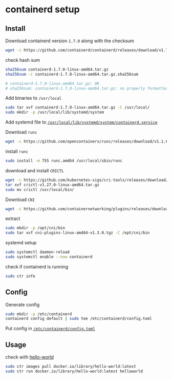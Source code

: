# containerd setup

## Install

Download containerd version `1.7.0` along with the checksum

```bash
wget -c https://github.com/containerd/containerd/releases/download/v1.7.0/containerd-1.7.0-linux-amd64.tar.gz https://github.com/containerd/containerd/releases/download/v1.7.0/containerd-1.7.0-linux-amd64.tar.gz.sha256sum
```

check hash sum

```bash
sha256sum containerd-1.7.0-linux-amd64.tar.gz
sha256sum -c containerd-1.7.0-linux-amd64.tar.gz.sha256sum

# containerd-1.7.0-linux-amd64.tar.gz: OK
# sha256sum: containerd-1.7.0-linux-amd64.tar.gz: no properly formatted SHA256 checksum lines found
```

Add binaries to `/usr/local`

```bash
sudo tar xvf containerd-1.7.0-linux-amd64.tar.gz -C /usr/local/
sudo mkdir -p /usr/local/lib/systemd/system
```

Add systemd file to [`/usr/local/lib/systemd/system/containerd.service`](containerd/containerd.service)

Download `runc`

```bash
wget -c https://github.com/opencontainers/runc/releases/download/v1.1.6/runc.amd64
```

install `runc`

```bash
sudo install -m 755 runc.amd64 /usr/local/sbin/runc
```

download and install `CRICTL`

```bash
wget -c https://github.com/kubernetes-sigs/cri-tools/releases/download/v1.27.0/crictl-v1.27.0-linux-amd64.tar.gz
tar xvf crictl-v1.27.0-linux-amd64.tar.gz
sudo mv crictl /usr/local/bin/
```

Download `CNI`

```bash
wget -c https://github.com/containernetworking/plugins/releases/download/v1.3.0/cni-plugins-linux-amd64-v1.3.0.tgz
```

extract

```bash
sudo mkdir -p /opt/cni/bin
sudo tar xvf cni-plugins-linux-amd64-v1.3.0.tgz -C /opt/cni/bin
```

systemd setup

```bash
sudo systemctl daemon-reload
sudo systemctl enable --now containerd
```

check if containerd is running

```bash
sudo ctr info
```

## Config

Generate config

```bash
sudo mkdir -p /etc/containerd
containerd config default | sudo tee /etc/containerd/config.toml
```

Put config in [`/etc/containerd/config.toml`](containerd/config.toml)

## Usage

check with [hello-world](https://hub.docker.com/_/hello-world)

```bash
sudo ctr images pull docker.io/library/hello-world:latest
sudo ctr run docker.io/library/hello-world:latest helloworld
```
